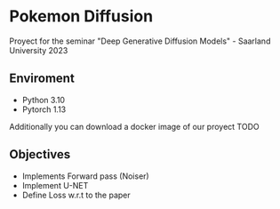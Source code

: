 # Pokemon Diffusion
Proyect for the seminar "Deep Generative Diffusion Models" - Saarland University 2023

## Enviroment
- Python 3.10
- Pytorch 1.13

Additionally you can download a docker image of our proyect 
TODO

## Objectives 
- Implements Forward pass (Noiser)
- Implement U-NET
- Define Loss w.r.t to the paper
